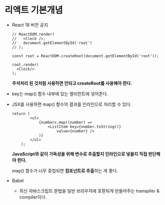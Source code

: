 # 리액트 기본개념

- React 18 버전 공지

  ```react
  // ReactDOM.render(
  //   <Clock />,
  //   document.getElementById('root')
  // );

  const root = ReactDOM.createRoot(document.getElementById('root'));

  root.render(
    <Clock/>
  );
  ```

  **주석처리 된 것처럼 사용하면 안되고 createRoot를 사용해야 한다.**

- key는 map() 함수 내부에 있는 엘리먼트에 넣어준다.

- JSX를 사용하면 map() 함수의 결과를 인라인으로 처리할 수 있다.

  ```react
  return (
          <ul>
              {numbers.map((number) =>
                  <ListItem key={number.toString()}
                      value={number} />
              )}
          </ul>
      );
  ```

  **JavaScript와 같이 가독성을 위해 변수로 추출할지 인라인으로 넣을지 직접 판단해야 한다.**

  map() 함수가 너무 중첩되면 **컴포넌트로 추출**하는 게 좋다.

- Babel

  - 최신 자바스크립트 문법을 일반 브라우저에 호환되게 만들어주는 transpiler & compiler이다.

  ​

